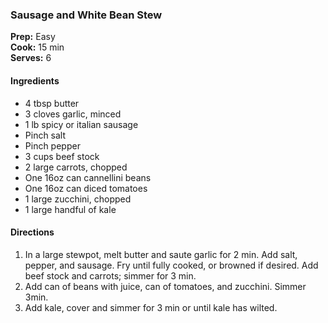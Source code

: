 ### Sausage and White Bean Stew

**Prep:** Easy<br>
**Cook:** 15 min<br>
**Serves:** 6<br>

#### Ingredients
* 4 tbsp butter
* 3 cloves garlic, minced
* 1 lb spicy or italian sausage
* Pinch salt
* Pinch pepper
* 3 cups beef stock
* 2 large carrots, chopped
* One 16oz can cannellini beans
* One 16oz can diced tomatoes
* 1 large zucchini, chopped
* 1 large handful of kale

#### Directions
1. In a large stewpot, melt butter and saute garlic for 2 min. Add salt, pepper, and sausage. Fry until fully cooked, or browned if desired. Add beef stock and carrots; simmer for 3 min.
2. Add can of beans with juice, can of tomatoes, and zucchini. Simmer 3min.
3. Add kale, cover and simmer for 3 min or until kale has wilted.
